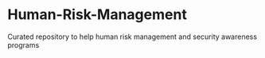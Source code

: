 # Human-Risk-Management
Curated repository to help human risk management and security awareness programs
